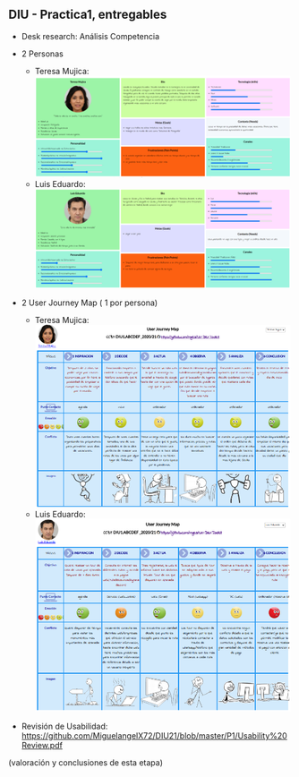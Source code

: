 ## DIU - Practica1, entregables




- Desk research: Análisis Competencia 
- 2 Personas 

  - Teresa Mujica:![Teresa-Mujica](../img/Teresa-Mujica.png)
  - Luis Eduardo:![Luis-Eduardo](../img/Luis-Eduardo.png)
- 2 User Journey Map  ( 1 por persona)

  - Teresa Mujica:![Teresa-Mujica-JourneyMap](../img/Teresa-Mujica-JourneyMap.png)
  - Luis Eduardo:![Luis-Eduardo-JourneyMap](../img/Luis-Eduardo-JourneyMap.png)
- Revisión de Usabilidad: https://github.com/MiguelangelX72/DIU21/blob/master/P1/Usability%20Review.pdf


(valoración y conclusiones de esta etapa)
